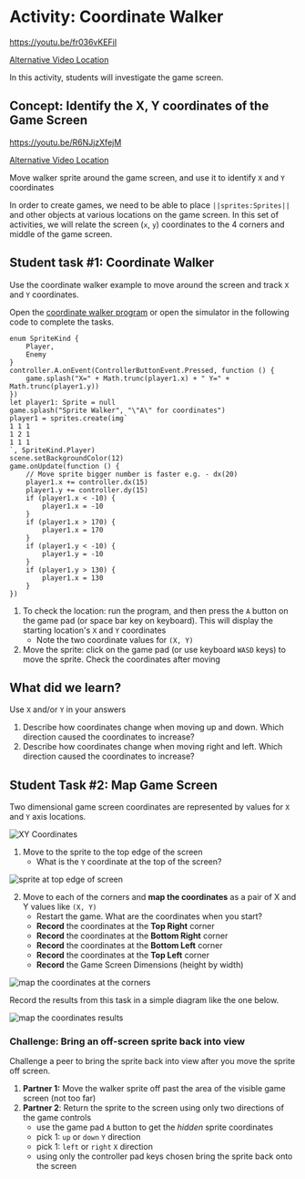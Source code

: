 # Activity: Coordinate Walker

https://youtu.be/fr036vKEFiI

[Alternative Video Location](https://aka.ms/40544a-03_coordinate_walker_intro_final)

In this activity, students will investigate the game screen.

## Concept: Identify the X, Y coordinates of the Game Screen 

https://youtu.be/R6NJjzXfejM

[Alternative Video Location](https://aka.ms/40544a-coordinate-walker)

Move walker sprite around the game screen, and use it to identify `X` and `Y` coordinates

In order to create games, we need to be able to place ``||sprites:Sprites||`` and other objects at various locations on the game screen. In this set of activities, we will relate the screen (`x`, `y`) coordinates to the 4 corners and middle of the game screen.

## Student task #1: Coordinate Walker

Use the coordinate walker example to move around the screen and track `X` and `Y` coordinates.

Open the [coordinate walker program](https://makecode.com/_huXKRL3r24iC) or open the simulator in the following code to complete the tasks.

```blocks
enum SpriteKind {
    Player,
    Enemy
}
controller.A.onEvent(ControllerButtonEvent.Pressed, function () {
    game.splash("X=" + Math.trunc(player1.x) + " Y=" + Math.trunc(player1.y))
})
let player1: Sprite = null
game.splash("Sprite Walker", "\"A\" for coordinates")
player1 = sprites.create(img`
1 1 1 
1 2 1 
1 1 1 
`, SpriteKind.Player)
scene.setBackgroundColor(12)
game.onUpdate(function () {
    // Move sprite bigger number is faster e.g. - dx(20)
    player1.x += controller.dx(15)
    player1.y += controller.dy(15)
    if (player1.x < -10) {
        player1.x = -10
    }
    if (player1.x > 170) {
        player1.x = 170
    }
    if (player1.y < -10) {
        player1.y = -10
    }
    if (player1.y > 130) {
        player1.x = 130
    }
})
```

1. To check the location: run the program, and then press the `A` button on the game pad (or space bar key on keyboard). This will display the starting location's `X` and `Y` coordinates
    * Note the two coordinate values for `(X, Y)`
2. Move the sprite: click on the game pad (or use keyboard `WASD` keys) to move the sprite. Check the coordinates after moving
    
## What did we learn?

Use `X` and/or `Y` in your answers 

1. Describe how coordinates change when moving up and down. Which direction caused the coordinates to increase?
2. Describe how coordinates change when moving right and left. Which direction caused the coordinates to increase?

## Student Task #2: Map Game Screen

Two dimensional game screen coordinates are represented by values for `X` and `Y` axis locations.

![XY Coordinates](/static/courses/csintro1/sprites/coordinates.png)

1. Move to the sprite to the top edge of the screen
    * What is the `Y` coordinate at the top of the screen?

![sprite at top edge of screen](/static/courses/csintro1/sprites/coordinate-edge.png)

2. Move to each of the corners and **map the coordinates** as a pair of X and Y values like `(X, Y)`
    * Restart the game. What are the coordinates when you start?
    * **Record** the coordinates at the **Top Right** corner
    * **Record** the coordinates at the **Bottom Right** corner
    * **Record** the coordinates at the **Bottom Left** corner
    * **Record** the coordinates at the **Top Left** corner
    * **Record** the Game Screen Dimensions (height by width)

![map the coordinates at the corners](/static/courses/csintro1/sprites/coordinates-map.png)

Record the results from this task in a simple diagram like the one below.

![map the coordinates results](/static/courses/csintro1/sprites/record-coordinates.png)

### Challenge: Bring an off-screen sprite back into view

Challenge a peer to bring the sprite back into view after you move the sprite off screen.

1. **Partner 1:** Move the walker sprite off past the area of the visible game screen (not too far)
2. **Partner 2**: Return the sprite to the screen using only two directions of the game controls
    * use the game pad `A` button to get the *hidden* sprite coordinates
    * pick 1: `up` or `down` `Y` direction
    * pick 1: `left` or `right`  `X` direction
    * using only the controller pad keys chosen bring the sprite back onto the screen
